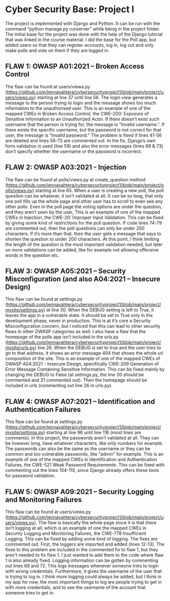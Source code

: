 # Cyber Security Base: Project I

The project is implemented with Django and Python. It can be run with the command “python manage.py runserver” while being in the project folder. The initial base for the project was done with the help of the Django tutorial that was linked in the course material. I did the base for the Poll app, but added users so that they can register accounts, log in, log out and only make polls and vote on them if they are logged in. 

## FLAW 1: OWASP A01:2021 – Broken Access Control
The flaw can be found at users/views.py (https://github.com/jennavahtera/cybersecurityproject1/blob/main/project/users/views.py) starting at line 37 until line 56. The login view generates a message to the person trying to login and the message shows too much information to the unauthorised user. This is an example of one of the mapped CWEs in Broken Access Control, the CWE-200: Exposure of Sensitive Information to an Unauthorized Actor. If there doesn’t exist such username that the person is trying for, the message is “Invalid username.”. If there exists the specific username, but the password is not correct for that user, the message is “Invalid password.” The problem is fixed if lines 41-56 are deleted and lines 58-73 are commented out. In the fix, Django’s own form validation is used (line 59) and also the error messages (lines 68 & 73) don’t specify whether the username or the password is incorrect. 

## FLAW 2: OWASP A03:2021 - Injection
The flaw can be found at polls/views.py at create_question method (https://github.com/jennavahtera/cybersecurityproject1/blob/main/project/polls/views.py) starting at line 65. When a user is creating a new poll, the poll question can be whatever, it isn’t validated at all. It can be so long, that only one poll fills up the whole page and other user has to scroll to even see any other polls. Even in the poll page the voting options are under the question, and they aren’t seen by the user, This is an example of one of the mapped CWEs in Injection, the CWE-20: Improper Input Validation. This can be fixed by giving some kind of restrictions for the poll question. If code lines 74-79 are commented out, then the poll questions can only be under 200 characters. If it’s more than that, then the user gets a message that says to shorten the question to under 200 characters. At this point, I think limiting the length of the question is the most important validation needed, but later on more validations can be added, like for example not allowing offensive words in the question etc.

## FLAW 3: OWASP A05:2021 – Security Misconfiguration (and also A04:2021 – Insecure Design)
This flaw can be found at settings.py (https://github.com/jennavahtera/cybersecurityproject1/blob/main/project/mysite/settings.py) at line 30. When the DEBUG setting is left to True, it leaves the app in a vulnerable state. It should be set to True only in the development phase, never in production. This is at it’s core a Security Misconfiguration concern, but I noticed that this can lead to other security flaws in other OWASP categories as well. I also have a flaw that the homepage of the polls app isn’t included in the urls.py (https://github.com/jennavahtera/cybersecurityproject1/blob/main/project/mysite/urls.py) line 26. When the DEBUG is set to true and the user tries to go to that address, it shows an error message 404 that shows the whole url composition of the site. This is an example of one of the mapped CWEs of OWASP A04:2021 - Insecure Design, specifically CWE-209 Generation of Error Message Containing Sensitive Information. This can be fixed mainly by changing the DEBUG to False (at settings.py, the line 30 should be commented and 31 commented out). Then the homepage should be included in urls (commenting out line 26 in urls.py).

## FLAW 4: OWASP A07:2021 – Identification and Authentication Failures
This flaw can be found at settings.py (https://github.com/jennavahtera/cybersecurityproject1/blob/main/project/mysite/settings.py) starting at line 96 until line 116 (most lines are comments). In this project, the passwords aren’t validated at all. They can be however long, have whatever characters, like only numbers for example. The passwords can also be the same as the username or they can be common and too vulnerable passwords, like “admin” for example. This is an example of one of the mapped CWEs in Identification and Authentication Failures, the CWE-521 Weak Password Requirements. This can be fixed with commenting out the lines 104-115, since Django already offers these tools for password validation.

## FLAW 5: OWASP A09:2021 – Security Logging and Monitoring Failures
This flaw can be found at users/views.py (https://github.com/jennavahtera/cybersecurityproject1/blob/main/project/users/views.py). The flaw is basically the whole page since it is that there isn’t logging at all, which is an example of one the mapped CWEs in Security Logging and Monitoring Failures, the CWE-778 Insufficient Logging. This can be fixed by adding some kind of logging. The fixes are commented out. First, the loggers are imported and added (lines 12-13). The fixes to this problem are included in the commented fix to flaw 1, but they aren’t needed to fix flaw 1. I just wanted to add them to the code where flaw 1 is also already fixed. Logging information can be gotten by commenting out lines 69 and 72. This logs messages whenever someone tries to login with wrong credentials. Furthermore, it gives the username of the user that is trying to log in. I think more logging could always be added, but I think in my app for now, the most important things to log are people trying to get in with more credentials, and to see the username of the account that someone tries to get in. 
